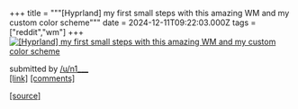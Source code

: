 +++
title = """[Hyprland] my first small steps with this amazing WM and my custom color scheme"""
date = 2024-12-11T09:22:03.000Z
tags = ["reddit","wm"]
+++
[![[Hyprland] my first small steps with this amazing WM and my custom color scheme](https://preview.redd.it/xn6c1stat66e1.png?width=640&crop=smart&auto=webp&s=e4bf5660fc6dc2b186a86fdb20889e54dffab8e0 "[Hyprland] my first small steps with this amazing WM and my custom color scheme")](https://www.reddit.com/r/unixporn/comments/1hbpp5m/hyprland_my_first_small_steps_with_this_amazing/)

submitted by [/u/n1\_\_\_](https://www.reddit.com/user/n1___)  
[\[link\]](https://i.redd.it/xn6c1stat66e1.png) [\[comments\]](https://www.reddit.com/r/unixporn/comments/1hbpp5m/hyprland_my_first_small_steps_with_this_amazing/)

[[source]](https://www.reddit.com/r/unixporn/comments/1hbpp5m/hyprland_my_first_small_steps_with_this_amazing/)

